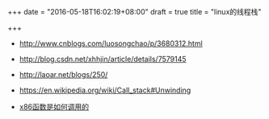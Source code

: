 +++
date = "2016-05-18T16:02:19+08:00"
draft = true
title = "linux的线程栈"

+++


* http://www.cnblogs.com/luosongchao/p/3680312.html
* http://blog.csdn.net/xhhjin/article/details/7579145
* http://laoar.net/blogs/250/
* https://en.wikipedia.org/wiki/Call_stack#Unwinding

* [x86函数是如何调用的](http://jeremybai.github.io/blog/2014/08/12/function-call/)
